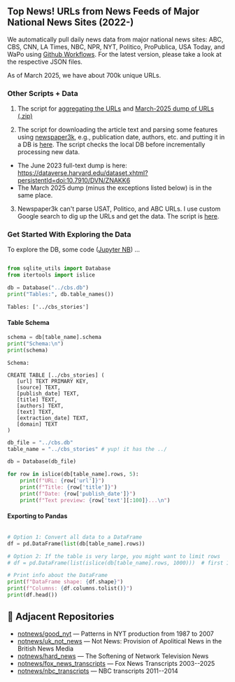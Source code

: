 ## Top News! URLs from News Feeds of Major National News Sites (2022-)

We automatically pull daily news data from major national news sites: ABC,  CBS, CNN, LA Times, NBC, NPR, NYT, Politico, ProPublica, USA Today, and WaPo using [Github Workflows](https://github.com/notnews/top_news/tree/main/.github/workflows). For the latest version, please take a look at the respective JSON files.

As of March 2025, we have about 700k unique URLs.

### Other Scripts + Data

1. The script for [aggregating the URLs](https://github.com/notnews/top_news/blob/main/agg/concat_json.py) and [March-2025 dump of URLs (.zip)](https://github.com/notnews/top_news/blob/main/agg/agg_urls.json.zip)
   
2. The script for downloading the article text and parsing some features using [newspaper3k](https://newspaper.readthedocs.io/en/latest/), e.g., publication date, authors, etc. and putting it in a DB is [here](https://github.com/notnews/top_news/blob/main/agg/create_db.py). The script checks the local DB before incrementally processing new data.
  * The June 2023 full-text dump is here: https://dataverse.harvard.edu/dataset.xhtml?persistentId=doi:10.7910/DVN/ZNAKK6
  * The March 2025 dump (minus the exceptions listed below) is in the same place.

3. Newspaper3k can't parse USAT, Politico, and ABC URLs. I use custom Google search to dig up the URLs and get the data. The script is [here](https://github.com/notnews/top_news/blob/main/agg/usat_downloader.py). 

### Get Started With Exploring the Data

To explore the DB, some code ([Jupyter NB](https://github.com/notnews/top_news/blob/main/agg/tester.ipynb)) ...

```python

from sqlite_utils import Database
from itertools import islice

db = Database("../cbs.db")
print("Tables:", db.table_names())
```

```
Tables: ['../cbs_stories']
```

#### Table Schema

```python
schema = db[table_name].schema
print("Schema:\n")
print(schema)
```

```
Schema:

CREATE TABLE [../cbs_stories] (
   [url] TEXT PRIMARY KEY,
   [source] TEXT,
   [publish_date] TEXT,
   [title] TEXT,
   [authors] TEXT,
   [text] TEXT,
   [extraction_date] TEXT,
   [domain] TEXT
)
```

```python
db_file = "../cbs.db"
table_name = "../cbs_stories" # yup! it has the ../

db = Database(db_file)

for row in islice(db[table_name].rows, 5):
    print(f"URL: {row['url']}")
    print(f"Title: {row['title']}")
    print(f"Date: {row['publish_date']}")
    print(f"Text preview: {row['text'][:100]}...\n")
```

#### Exporting to Pandas

```python

# Option 1: Convert all data to a DataFrame
df = pd.DataFrame(list(db[table_name].rows))

# Option 2: If the table is very large, you might want to limit rows
# df = pd.DataFrame(list(islice(db[table_name].rows, 1000)))  # first 1000 rows

# Print info about the DataFrame
print(f"DataFrame shape: {df.shape}")
print(f"Columns: {df.columns.tolist()}")
print(df.head())
```

## 🔗 Adjacent Repositories

- [notnews/good_nyt](https://github.com/notnews/good_nyt) — Patterns in NYT production from 1987 to 2007
- [notnews/uk_not_news](https://github.com/notnews/uk_not_news) — Not News: Provision of Apolitical News in the British News Media
- [notnews/hard_news](https://github.com/notnews/hard_news) — The Softening of Network Television News
- [notnews/fox_news_transcripts](https://github.com/notnews/fox_news_transcripts) — Fox News Transcripts 2003--2025
- [notnews/nbc_transcripts](https://github.com/notnews/nbc_transcripts) — NBC transcripts 2011--2014
